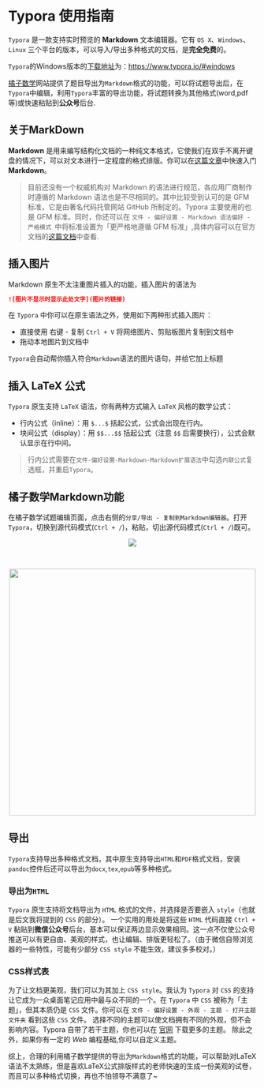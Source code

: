 # Typora 使用指南


`Typora` 是一款支持实时预览的 **Markdown** 文本编辑器。它有 `OS X`、`Windows`、`Linux` 三个平台的版本，可以导入/导出多种格式的文档，是**完全免费**的。

`Typora`的Windows版本的[下载地址](https://www.typora.io/#windows)为：https://www.typora.io/#windows

[橘子数学](https://www.mathcrowd.cn/index.php)网站提供了题目导出为`Markdown`格式的功能，可以将试题导出后，在`Typora`中编辑，利用`Typora`丰富的导出功能，将试题转换为其他格式(word,pdf等)或快速粘贴到**公众号**后台.

## 关于MarkDown
**Markdown** 是用来编写结构化文档的一种纯文本格式，它使我们在双手不离开键盘的情况下，可以对文本进行一定程度的格式排版。你可以在[这篇文章](http://support.typora.io/Strict-Mode/)中快速入门 **Markdown**。
> 目前还没有一个权威机构对 Markdown 的语法进行规范，各应用厂商制作时遵循的 Markdown 语法也是不尽相同的。其中比较受到认可的是 GFM 标准，它是由著名代码托管网站 GitHub 所制定的。Typora 主要使用的也是 GFM 标准。同时，你还可以在 `文件 - 偏好设置 - Markdown 语法偏好 - 严格模式 `中将标准设置为「更严格地遵循 GFM 标准」,具体内容可以在官方文档的[这篇文档](https://support.typora.io/Strict-Mode/)中查看.


## 插入图片

Markdown 原生不太注重图片插入的功能，插入图片的语法为

```md
![图片不显示时显示此处文字](图片的链接)
```

在 `Typora` 中你可以在原生语法之外，使用如下两种形式插入图片：

- 直接使用 右键 - 复制 `Ctrl + V` 将网络图片、剪贴板图片复制到文档中
- 拖动本地图片到文档中
  
`Typora`会自动帮你插入符合`Markdown`语法的图片语句，并给它加上标题

## 插入 LaTeX 公式

`Typora` 原生支持 `LaTeX` 语法，你有两种方式输入 `LaTeX` 风格的数学公式：

- 行内公式（inline）：用 `$...$` 括起公式，公式会出现在行内。
- 块间公式（display）：用 `$$...$$` 括起公式（注意 `$$` 后需要换行），公式会默认显示在行中间。

> 行内公式需要在`文件-偏好设置-Markdown-Markdown扩展语法`中勾选`内联公式`复选框，并重启`Typora`。


## 橘子数学Markdown功能
在橘子数学试题编辑页面，点击右侧的`分享/导出 - 复制到Markdown编辑器`。打开`Typora`，切换到源代码模式(`Ctrl + /`)，粘贴，切出源代码模式(`Ctrl + /`)既可。

<p align="center">
<img src="https://github.com/yuchengqi9/mathcrowd-docs/blob/yuchengqi9-win_install_tl/source/howtos/images/md_ept.png">
</p>
<br>
<p align="center">
<img src="https://github.com/yuchengqi9/mathcrowd-docs/blob/yuchengqi9-win_install_tl/source/howtos/images/md_pst.png" width="500">
</p>


## 导出
`Typora`支持导出多种格式文档，其中原生支持导出`HTML`和`PDF`格式文档，安装`pandoc`控件后还可以导出为`docx`,`tex`,`epub`等多种格式。

### 导出为`HTML`
`Typora` 原生支持将文档导出为 `HTML` 格式的文件，并选择是否要嵌入 `style`（也就是后文我将提到的 `CSS` 的部分）。
一个实用的用处是将这些 `HTML` 代码直接 `Ctrl + V` 黏贴到**微信公众号**后台，基本可以保证两边显示效果相同。这一点不仅使公众号推送可以有更自由、美观的样式，也让编辑、排版更轻松了。（由于微信自带浏览器的一些特性，可能有少部分 `CSS style` 不能生效，建议多多校对。）

### CSS样式表
为了让文档更美观，我们可以为其加上 `CSS style`。我认为 `Typora` 对 `CSS` 的支持让它成为一众桌面笔记应用中最与众不同的一个。在 `Typora` 中 `CSS` 被称为「主题」，但其本质仍是 `CSS` 文件。你可以在 `文件 - 偏好设置 - 外观 - 主题 - 打开主题文件夹` 看到这些 `CSS` 文件。
选择不同的主题可以使文档拥有不同的外观，但不会影响内容。Typora 自带了若干主题，你也可以在 [官网](http://theme.typora.io/) 下载更多的主题。
除此之外，如果你有一定的 *Web* 编程基础,你可以自定义主题。


综上，合理的利用橘子数学提供的导出为`Markdown`格式的功能，可以帮助对LaTeX语法不太熟练，但是喜欢LaTeX公式排版样式的老师快速的生成一份美观的试卷，而且可以多种格式切换，再也不怕领导不满意了~
